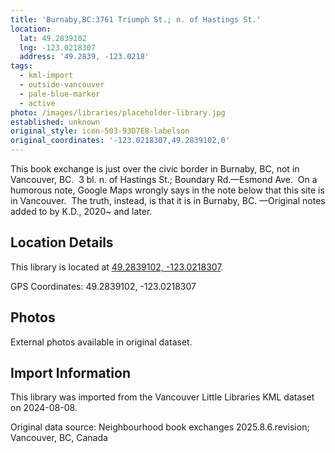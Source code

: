 ```yaml
---
title: 'Burnaby,BC:3761 Triumph St.; n. of Hastings St.'
location:
  lat: 49.2839102
  lng: -123.0218307
  address: '49.2839, -123.0218'
tags:
  - kml-import
  - outside-vancouver
  - pale-blue-marker
  - active
photo: /images/libraries/placeholder-library.jpg
established: unknown
original_style: icon-503-93D7E8-labelson
original_coordinates: '-123.0218307,49.2839102,0'
---
```

This book exchange is just over the civic border in Burnaby, BC, not in Vancouver, BC.  3 bl. n. of Hastings St.; Boundary Rd.—Esmond Ave. 
On a humorous note, Google Maps wrongly says in the note below that this site is in Vancouver.  The truth, instead, is that it is in Burnaby, BC.
—Original notes added to by K.D., 2020~ and later.

## Location Details

This library is located at [49.2839102, -123.0218307](https://www.google.com/maps?q=49.2839102,-123.0218307).

GPS Coordinates: 49.2839102, -123.0218307

## Photos

External photos available in original dataset.

## Import Information

This library was imported from the Vancouver Little Libraries KML dataset on 2024-08-08.

Original data source: Neighbourhood book exchanges 2025.8.6.revision; Vancouver, BC, Canada
